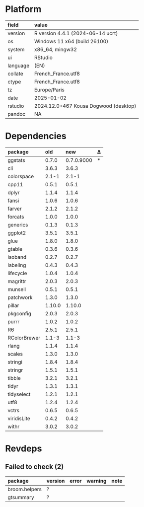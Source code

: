 # Platform

|field    |value                                 |
|:--------|:-------------------------------------|
|version  |R version 4.4.1 (2024-06-14 ucrt)     |
|os       |Windows 11 x64 (build 26100)          |
|system   |x86_64, mingw32                       |
|ui       |RStudio                               |
|language |(EN)                                  |
|collate  |French_France.utf8                    |
|ctype    |French_France.utf8                    |
|tz       |Europe/Paris                          |
|date     |2025-01-02                            |
|rstudio  |2024.12.0+467 Kousa Dogwood (desktop) |
|pandoc   |NA                                    |

# Dependencies

|package      |old    |new        |Δ  |
|:------------|:------|:----------|:--|
|ggstats      |0.7.0  |0.7.0.9000 |*  |
|cli          |3.6.3  |3.6.3      |   |
|colorspace   |2.1-1  |2.1-1      |   |
|cpp11        |0.5.1  |0.5.1      |   |
|dplyr        |1.1.4  |1.1.4      |   |
|fansi        |1.0.6  |1.0.6      |   |
|farver       |2.1.2  |2.1.2      |   |
|forcats      |1.0.0  |1.0.0      |   |
|generics     |0.1.3  |0.1.3      |   |
|ggplot2      |3.5.1  |3.5.1      |   |
|glue         |1.8.0  |1.8.0      |   |
|gtable       |0.3.6  |0.3.6      |   |
|isoband      |0.2.7  |0.2.7      |   |
|labeling     |0.4.3  |0.4.3      |   |
|lifecycle    |1.0.4  |1.0.4      |   |
|magrittr     |2.0.3  |2.0.3      |   |
|munsell      |0.5.1  |0.5.1      |   |
|patchwork    |1.3.0  |1.3.0      |   |
|pillar       |1.10.0 |1.10.0     |   |
|pkgconfig    |2.0.3  |2.0.3      |   |
|purrr        |1.0.2  |1.0.2      |   |
|R6           |2.5.1  |2.5.1      |   |
|RColorBrewer |1.1-3  |1.1-3      |   |
|rlang        |1.1.4  |1.1.4      |   |
|scales       |1.3.0  |1.3.0      |   |
|stringi      |1.8.4  |1.8.4      |   |
|stringr      |1.5.1  |1.5.1      |   |
|tibble       |3.2.1  |3.2.1      |   |
|tidyr        |1.3.1  |1.3.1      |   |
|tidyselect   |1.2.1  |1.2.1      |   |
|utf8         |1.2.4  |1.2.4      |   |
|vctrs        |0.6.5  |0.6.5      |   |
|viridisLite  |0.4.2  |0.4.2      |   |
|withr        |3.0.2  |3.0.2      |   |

# Revdeps

## Failed to check (2)

|package       |version |error |warning |note |
|:-------------|:-------|:-----|:-------|:----|
|broom.helpers |?       |      |        |     |
|gtsummary     |?       |      |        |     |

